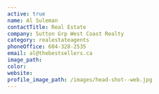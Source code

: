 ```yaml
---
active: true
name: Al Suleman
contactTitle: Real Estate
company: Sutton Grp West Coast Realty
category: realestateagents
phoneOffice: 604-328-2535
email: al@thebestsellers.ca
image_path:
color:
website:
profile_image_path: /images/head-shot--web.jpg
---
```



